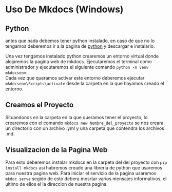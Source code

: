 # Uso De Mkdocs (Windows)

## Python  
antes que nada debemos tener python instalado, en caso de que no lo tengamos deberemos ir a la pagina de [python](https://www.python.org/) y descargar e instalarlo.  

Una vez tengamos instalado python crearemos un entorno virtual donde alojaremos la pagina web de mkdocs. Ejecutaremos el terminal como administrador y ejecutaremos el siguiente comando `python -m venv mkdocsenv`.  
Cada vez que queramos activar este entorno deberemos ejecutar 
`mkdocsenv\Scripts\activate` desde la carpeta en la que hayamos creado el entorno.

## Creamos el Proyecto
Situandonos en la carpeta en la que queramos tener el proyecto,
lo crearemos con el comando `mkdocs new Nombre_del_proyecto` se nos creara un directorio con un archivo .yml y una carpeta que contendra los archivos .md. 

## Visualizacion de la Pagina Web
Para esto deberemos instalar mkdocs en la carpeta del del proyecto con `pip install mkdocs` asi habremos creado una libreria de python que usaremos para nuestra pagina web.
Para iniciar el servicio de la pagina usaremos `mkdoc serve` 
segido de esto debera mosrtar varios mensajes informativos, el ultimo de ellos el la direccion de nuestra pagina.